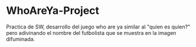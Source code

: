 # WhoAreYa-Project
Practica de SW, desarrollo del juego who are ya similar al "quien es quien?" pero adivinando el nombre del futbolista que se muestra en la imagen difuminada.
